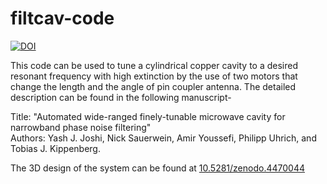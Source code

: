 # filtcav-code


[![DOI](https://zenodo.org/badge/DOI/10.5281/zenodo.4470044.svg)](https://doi.org/10.5281/zenodo.4470044)

This code can be used to tune a cylindrical copper cavity to a desired resonant frequency with high extinction by the use of two motors that change the length and the angle of pin coupler antenna. The detailed description can be found in the following manuscript-

Title: "Automated wide-ranged finely-tunable microwave cavity for narrowband phase noise filtering"  
Authors: Yash J. Joshi, Nick Sauerwein, Amir Youssefi, Philipp Uhrich, and Tobias J. Kippenberg.  


The 3D design of the system can be found at
[10.5281/zenodo.4470044](https://doi.org/10.5281/zenodo.4470044)

